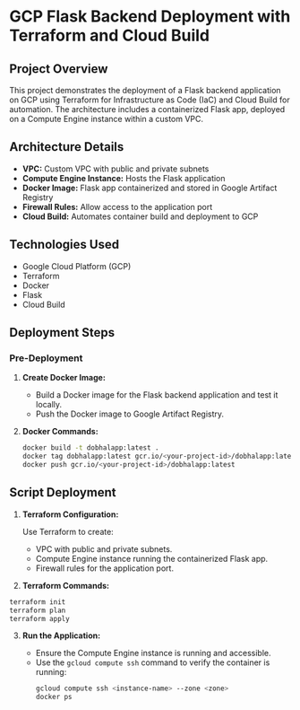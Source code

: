 # GCP Flask Backend Deployment with Terraform and Cloud Build

## Project Overview
This project demonstrates the deployment of a Flask backend application on GCP using Terraform for Infrastructure as Code (IaC) and Cloud Build for automation. The architecture includes a containerized Flask app, deployed on a Compute Engine instance within a custom VPC.

## Architecture Details
- **VPC:** Custom VPC with public and private subnets
- **Compute Engine Instance:** Hosts the Flask application
- **Docker Image:** Flask app containerized and stored in Google Artifact Registry
- **Firewall Rules:** Allow access to the application port
- **Cloud Build:** Automates container build and deployment to GCP

## Technologies Used
- Google Cloud Platform (GCP)
- Terraform
- Docker
- Flask
- Cloud Build

## Deployment Steps

### Pre-Deployment
1. **Create Docker Image:**
   - Build a Docker image for the Flask backend application and test it locally.
   - Push the Docker image to Google Artifact Registry.

2. **Docker Commands:**
   ```bash
   docker build -t dobhalapp:latest .
   docker tag dobhalapp:latest gcr.io/<your-project-id>/dobhalapp:latest
   docker push gcr.io/<your-project-id>/dobhalapp:latest


## Script Deployment

1. **Terraform Configuration:**

   Use Terraform to create:
   - VPC with public and private subnets.
   - Compute Engine instance running the containerized Flask app.
   - Firewall rules for the application port.


3. **Terraform Commands:**
 ```bash
 terraform init
 terraform plan
 terraform apply
```
3. **Run the Application:**

   - Ensure the Compute Engine instance is running and accessible.
   - Use the `gcloud compute ssh` command to verify the container is running:
     ```bash
     gcloud compute ssh <instance-name> --zone <zone>
     docker ps
     ```


